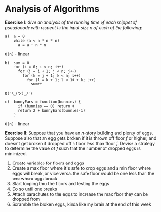 # Analysis of Algorithms
**Exercise I**: _Give an analysis of the running time of each snippet of pseudocode with respect to the input size n of each of the following:_
```
a)  a = 0
    while (a < n * n * n) 
      a = a + n * n
```

`O(n)` - linear

```
b)  sum = 0
    for (i = 0; i < n; i++)
      for (j = i + 1; j < n; j++)
        for (k = j + 1; k < n; k++)
          for (l = k + 1; l < 10 + k; l++)
            sum++
```

`O(¯\_(ツ)_/¯)`

```
c)  bunnyEars = function(bunnies) {
      if (bunnies == 0) return 0
      return 2 + bunnyEars(bunnies-1)
    }
```

`O(n)` - linear

**Exercise II**:
Suppose that you have an _n_-story building and plenty of eggs. Suppose also that an egg gets broken if it is thrown off floor _f_ or higher, and doesn't get broken if dropped off a floor less than floor _f_. Devise a strategy to determine the value of _f_ such that the number of dropped eggs is minimized.

1. Create variables for floors and eggs
2. Create a max floor where it's safe to drop eggs and a min floor where eggs will break, or vice versa. the safe floor would be one less than the one where eggs break
3. Start looping thru the floors and testing the eggs
4. Do so until one breaks
5. Attach parachutes to the eggs to increase the max floor they can be dropped from
6. Scramble the broken eggs, kinda like my brain at the end of this week

